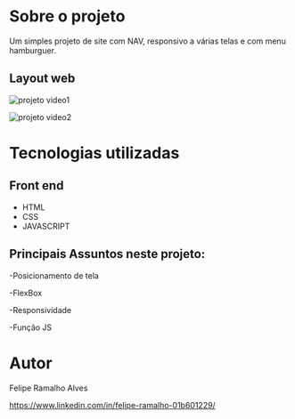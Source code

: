 # Sobre o projeto

Um simples projeto de site com NAV, responsivo a várias telas e com menu hamburguer.


## Layout web
![projeto video1](https://user-images.githubusercontent.com/108680857/194146148-50a0dacc-4db4-40d9-9203-5007fd41e8ea.gif)

![projeto video2](https://user-images.githubusercontent.com/108680857/194146154-c3de7f44-5bf3-44b3-ae71-a6b02ced75af.gif)

# Tecnologias utilizadas
## Front end
- HTML
- CSS
- JAVASCRIPT

## Principais Assuntos neste projeto:

-Posicionamento de tela

-FlexBox

-Responsividade

-Função JS

# Autor

Felipe Ramalho Alves

https://www.linkedin.com/in/felipe-ramalho-01b601229/
